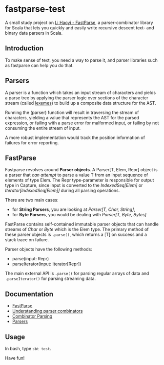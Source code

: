 # fastparse-test
A small study project on [Li Haoyi - FastParse](https://github.com/lihaoyi/fastparse), a parser-combinator library for Scala that lets you quickly and easily write recursive descent text- and binary data parsers in Scala.

## Introduction
To make sense of text, you need a way to parse it, and parser libraries such as fastparse can help you do that.

## Parsers
A parser is a function which takes an input stream of characters and yields a parse tree 
by applying the parser logic over sections of the character stream (called [lexemes](https://en.wikipedia.org/wiki/Lexeme)) 
to build up a composite data structure for the AST.

Running the (parser) function will result in traversing the stream of characters, 
yielding a value that represents the AST for the parsed expression, 
or failing with a parse error for malformed input, 
or failing by not consuming the entire stream of input. 

A more robust implementation would track the position information of failures for error reporting.

## FastParse
Fastparse revolves around __Parser objects__. A Parser[T, Elem, Repr] object is a parser that 
_can attempt_ to parse a value T from an input sequence of elements of type Elem. 
The Repr type-parameter is responsible for output type in Capture, 
since input is converted to the _IndexedSeq[Elem]_ or _Iterator[IndexedSeq[Elem]]_ during all parsing operations.

There are two main cases: 
- for __String Parsers__, you are looking at _Parser[T, Char, String]_, 
- for __Byte Parsers__, you would be dealing with _Parser[T, Byte, Bytes]_

FastParse contains self-contained immutable parser objects that can handle streams of _Char_ or _Byte_ which is the Elem type.
The primary method of these parser objects is `.parse()`, which returns a [T] on success and a stack trace on failure.

Parser objects have the following methods:

- parse(input: Repr)
- parseIterator(input: Iterator[Repr])

The main external API is `.parse()` for parsing regular arrays of data 
and `.parseIterator()` for parsing streaming data. 

## Documentation

- [FastParse](http://www.lihaoyi.com/fastparse/)
- [Understanding parser combinators](https://fsharpforfunandprofit.com/posts/understanding-parser-combinators/)
- [Combinator Parsing](http://www.artima.com/pins1ed/combinator-parsing.html)
- [Parsers](http://dev.stephendiehl.com/fun/002_parsers.html)

## Usage
In bash, type `sbt test`.

Have fun!